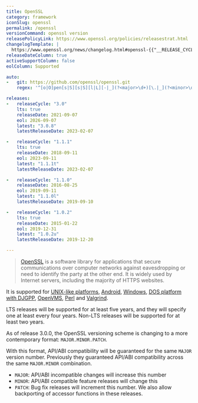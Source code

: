 ```yaml
---
title: OpenSSL
category: framework
iconSlug: openssl
permalink: /openssl
versionCommand: openssl version
releasePolicyLink: https://www.openssl.org/policies/releasestrat.html
changelogTemplate: |
  https://www.openssl.org/news/changelog.html#openssl-{{"__RELEASE_CYCLE__" | replace:'.',''}}
releaseDateColumn: true
activeSupportColumn: false
eolColumn: Supported

auto:
-   git: https://github.com/openssl/openssl.git
    regex: '^[o|O]pen[s|S][s|S][l|L][-|_](?<major>\d+)[\.|_](?<minor>\d+)[\.|_](?<patch>\d+\w{0,2})?$'

releases:
-   releaseCycle: "3.0"
    lts: true
    releaseDate: 2021-09-07
    eol: 2026-09-07
    latest: "3.0.8"
    latestReleaseDate: 2023-02-07

-   releaseCycle: "1.1.1"
    lts: true
    releaseDate: 2018-09-11
    eol: 2023-09-11
    latest: "1.1.1t"
    latestReleaseDate: 2023-02-07

-   releaseCycle: "1.1.0"
    releaseDate: 2016-08-25
    eol: 2019-09-11
    latest: "1.1.0l"
    latestReleaseDate: 2019-09-10

-   releaseCycle: "1.0.2"
    lts: true
    releaseDate: 2015-01-22
    eol: 2019-12-31
    latest: "1.0.2u"
    latestReleaseDate: 2019-12-20

---
```


> [OpenSSL](https://www.openssl.org/) is a software library for applications that secure
> communications over computer networks against eavesdropping or need to identify the party at the
> other end. It is widely used by Internet servers, including the majority of HTTPS websites.

It is supported for [UNIX-like platforms](https://github.com/openssl/openssl/blob/master/NOTES-UNIX.md),
[Android](https://github.com/openssl/openssl/blob/master/NOTES-ANDROID.md),
[Windows](https://github.com/openssl/openssl/blob/master/NOTES-WINDOWS.md),
[DOS platform with DJGPP](https://github.com/openssl/openssl/blob/master/NOTES-DJGPP.md),
[OpenVMS](https://github.com/openssl/openssl/blob/master/NOTES-VMS.md),
[Perl](https://github.com/openssl/openssl/blob/master/NOTES-PERL.md) and
[Valgrind](https://github.com/openssl/openssl/blob/master/NOTES-PERL.md).

LTS releases will be supported for at least five years, and they will specify one at least every
four years. Non-LTS releases will be supported for at least two years.

As of release 3.0.0, the OpenSSL versioning scheme is changing to a more contemporary format:
`MAJOR.MINOR.PATCH`.

With this format, API/ABI compatibility will be guaranteed for the same `MAJOR` version number.
Previously they guaranteed API/ABI compatibility across the same `MAJOR.MINOR` combination.

- `MAJOR`: API/ABI incompatible changes will increase this number
- `MINOR`: API/ABI compatible feature releases will change this
- `PATCH`: Bug fix releases will increment this number. We also allow backporting of accessor
  functions in these releases.
